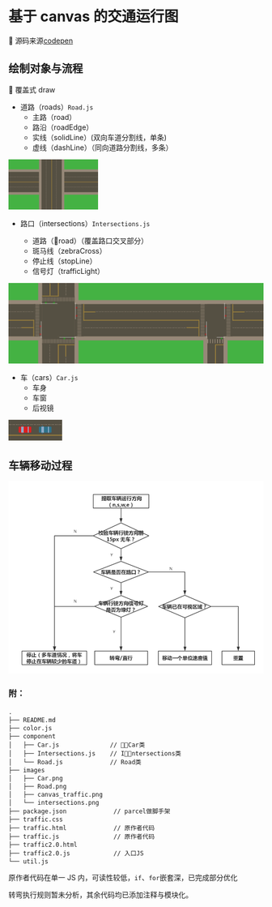 # 基于 canvas 的交通运行图

 源码来源[codepen](https://codepen.io/motorlatitude/pen/grdtj)

## 绘制对象与流程

 覆盖式 draw

* 道路（roads）`Road.js`
  * 主路（road）
  * 路沿（roadEdge）
  * 实线（solidLine）(双向车道分割线，单条)
  * 虚线（dashLine）（同向道路分割线，多条）

![Road](/images/Road.png)

* 路口（intersections）`Intersections.js`

  * 道路（road）（覆盖路口交叉部分）
  * 斑马线（zebraCross）
  * 停止线（stopLine）
  * 信号灯（trafficLight）

![intersections](/images/intersections.png)

* 车（cars）`Car.js`
  * 车身
  * 车窗
  * 后视镜

![Car](/images/Car.png)

## 车辆移动过程

![canvas_traffic](/images/canvas_traffic.png)

### 附：

```
.
├── README.md
├── color.js
├── component
│   ├── Car.js              // Car类
│   ├── Intersections.js    // Intersections类
│   └── Road.js             // Road类
├── images
│   ├── Car.png
│   ├── Road.png
│   ├── canvas_traffic.png
│   └── intersections.png
├── package.json             // parcel做脚手架
├── traffic.css
├── traffic.html             // 原作者代码
├── traffic.js               // 原作者代码
├── traffic2.0.html
├── traffic2.0.js            // 入口JS
└── util.js
```

原作者代码在单一 JS 内，可读性较低，`if`、`for`嵌套深，已完成部分优化

转弯执行规则暂未分析，其余代码均已添加注释与模块化。
